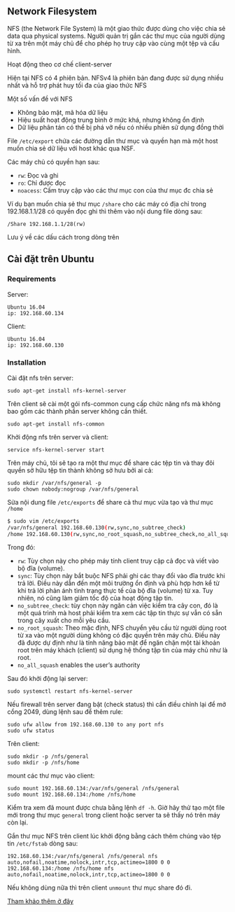 ﻿## Network Filesystem

NFS (the Network File System) là một giao thức được dùng cho việc chia sẻ data qua physical systems. Người quản trị gắn các thư mục của người dùng từ xa trên một máy chủ để cho phép họ truy cập vào cùng một tệp và cấu hình.

Hoạt động theo cơ chế client-server

Hiện tại NFS có 4 phiên bản. NFSv4 là phiên bản đang được sử dụng nhiều nhất và hỗ trợ phát huy tối đa của giao thức NFS

Một số vấn đề với NFS
* Không bảo mật, mã hóa dữ liệu
* Hiệu suất hoạt động trung bình ở mức khá, nhưng không ổn định
* Dữ liệu phân tán có thể bị phá vỡ nếu có nhiều phiên sử dụng đồng thời

File `/etc/export` chứa các đường dẫn thư mục và quyền hạn mà một host muốn chia sẻ dữ liệu với host khác qua NSF.

Các máy chủ có quyền hạn sau: 

* `rw`: Đọc và ghi
* `ro`: Chỉ được đọc
* `noacess`: Cấm truy cập vào các thư mục con của thư mục đc chia sẻ

Ví dụ bạn muốn chia sẻ thư mục `/share` cho các máy có địa chỉ trong 192.168.1.1/28 có quyền đọc ghi thì thêm vào nội dung file dòng sau: 

	/Share 192.168.1.1/28(rw)

Lưu ý về các dấu cách trong dòng trên

## Cài đặt trên Ubuntu 

### Requirements

Server:

	Ubuntu 16.04
	ip: 192.168.60.134

Client:

	Ubuntu 16.04
	ip: 192.168.60.130

### Installation

Cài đặt nfs trên server:

	sudo apt-get install nfs-kernel-server

Trên client sẽ cài một gói nfs-common cung cấp chức năng nfs mà không bao gồm các thành phần server không cần thiết.

	sudo apt-get install nfs-common

Khởi động nfs trên server và client:

	service nfs-kernel-server start

Trên máy chủ, tôi sẽ tạo ra một thư mục để share các tệp tin và thay đôi quyền sở hữu tệp tin thành không sở hưu bởi ai cả:

	sudo mkdir /var/nfs/general -p
	sudo chown nobody:nogroup /var/nfs/general


Sửa nội dung file `/etc/exports` để share cả thư mục vừa tạo và thư mục `/home` 

```sh
$ sudo vim /etc/exports
/var/nfs/general 192.168.60.130(rw,sync,no_subtree_check)
/home 192.168.60.130(rw,sync,no_root_squash,no_subtree_check,no_all_squash) 
```

Trong đó: 
* `rw`: Tùy chọn này cho phép máy tính client truy cập cả đọc và viết vào bộ đĩa (volume).
* `sync`: Tùy chọn này bắt buộc NFS phải ghi các thay đổi vào đĩa trước khi trả lời. Điều này dẫn đến một môi trường ổn định và phù hợp hơn kể từ khi trả lời phản ánh tình trạng thực tế của bộ đĩa (volume) từ xa. Tuy nhiên, nó cũng làm giảm tốc độ của hoạt động tập tin.
* `no_subtree_check`: tùy chọn này ngăn cản việc kiểm tra cây con, đó là một quá trình mà host phải kiểm tra xem các tập tin thực sự vẫn có sẵn trong cây xuất cho mỗi yêu cầu.
* `no_root_squash`: Theo mặc định, NFS chuyển yêu cầu từ người dùng root từ xa vào một người dùng không có đặc quyền trên máy chủ. Điều này đã được dự định như là tính năng bảo mật để ngăn chặn một tài khoản root trên máy khách (client) sử dụng hệ thống tập tin của máy chủ như là root.
* `no_all_squash` enables the user’s authority


Sau đó khởi động lại server:

	sudo systemctl restart nfs-kernel-server

Nếu firewall trên server đang bật (check status) thì cần điều chỉnh lại để mở cổng 2049, dùng lệnh sau để thêm rule:

	sudo ufw allow from 192.168.60.130 to any port nfs
	sudo ufw status

Trên client:

	sudo mkdir -p /nfs/general
	sudo mkdir -p /nfs/home 

mount các thư mục vào client:

	sudo mount 192.168.60.134:/var/nfs/general /nfs/general
	sudo mount 192.168.60.134:/home /nfs/home	


Kiểm tra xem đã mount được chưa bằng lệnh `df -h`. Giờ hãy thử tạo một file mới trong thư mục `general` trong client hoặc server ta sẽ thấy nó trên máy còn lại.

Gắn thư mục NFS trên client lúc khởi động bằng cách thêm chúng vào tệp tin `/etc/fstab` dòng sau: 

	192.168.60.134:/var/nfs/general /nfs/general nfs auto,nofail,noatime,nolock,intr,tcp,actimeo=1800 0 0
	192.168.60.134:/home /nfs/home nfs auto,nofail,noatime,nolock,intr,tcp,actimeo=1800 0 0

Nếu không dùng nữa thì trên client `unmount` thư mục share đó đi.



[Tham khảo thêm ở đây](https://mangmaytinh.net/threads/thiet-lap-mot-nfs-mount-tren-ubuntu-16-04.43/)
